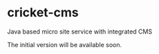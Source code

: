 # cricket-cms
Java based micro site service with integrated CMS

The initial version will be available soon.

